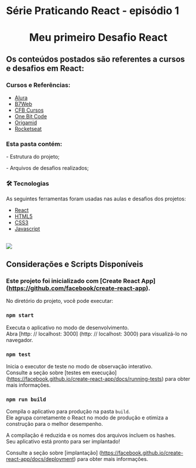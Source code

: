 

# Série Praticando React - episódio 1
<h1 align="center"> Meu primeiro Desafio React</h1> 
<h2> Os conteúdos postados são referentes a cursos e desafios em React:</h2>

<h3>Cursos e Referências:</h3>
<ul>
 <li><a href="https://www.alura.com.br/escola-front-end"> Alura</a></li>
 <li><a href="https://b7web.com.br/"> B7Web</a></li>
 <li><a href="https://www.youtube.com/channel/UCqHIWCQSq0yeE-1nbcRnt2w"> CFB Cursos</a></li>
 <li><a href="https://programador.onebitcode.com/">One Bit Code</a></li>
 <li><a href="https://www.origamid.com/">Origamid</a></li>
 <li><a href="https://www.rocketseat.com.br/discover"> Rocketseat</a></li>
</ul>


<h3>Esta pasta contém:</h3> 
 <p> - Estrutura do projeto;</p>
 <p>- Arquivos de desafios realizados; </p>
 
### 🛠 Tecnologias

As seguintes ferramentas foram usadas nas aulas e desafios dos projetos:

- [React](https://reactjs.org/)
- [HTML5](https://developer.mozilla.org/pt-BR/docs/Web/HTML)
- [CSS3](https://developer.mozilla.org/pt-BR/docs/Web/CSS)
- [Javascript](https://developer.mozilla.org/pt-BR/docs/Web/JavaScript)
<br>
 
 <img src="https://img.shields.io/static/v1?label=DEV&message=Darcisio Almeida&color=7159c1&style=for-the-badge&logo=ghost"/>




## Considerações e Scripts Disponíveis
### Este projeto foi inicializado com [Create React App] (https://github.com/facebook/create-react-app).
No diretório do projeto, você pode executar:

### `npm start`

Executa o aplicativo no modo de desenvolvimento. \
Abra [http: // localhost: 3000] (http: // localhost: 3000) para visualizá-lo no navegador.

### `npm test`

Inicia o executor de teste no modo de observação interativo. \
Consulte a seção sobre [testes em execução] (https://facebook.github.io/create-react-app/docs/running-tests) para obter mais informações.

### `npm run build`

Compila o aplicativo para produção na pasta `build`. \
Ele agrupa corretamente o React no modo de produção e otimiza a construção para o melhor desempenho.

A compilação é reduzida e os nomes dos arquivos incluem os hashes. \
Seu aplicativo está pronto para ser implantado!

Consulte a seção sobre [implantação] (https://facebook.github.io/create-react-app/docs/deployment) para obter mais informações.


